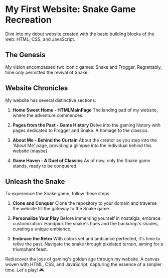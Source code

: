 # **My First Website: Snake Game Recreation**

Dive into my debut website created with the basic building blocks of the web: HTML, CSS, and JavaScript.

## **The Genesis**

My vision encompassed two iconic games: Snake and Frogger. Regrettably, time only permitted the revival of Snake.

## **Website Chronicles**

My website has several distinctive sections:

1. **Home Sweet Home - HTMLMainPage**
   The landing pad of my website, where the adventure commences.

2. **Pages from the Past - Game History**
   Delve into the gaming history with pages dedicated to Frogger and Snake. A homage to the classics.

3. **About Me - Behind the Curtain**
   About the creator as you step into the 'About Me' page, providing a glimpse into the individual behind this website (maybe).

4. **Game Haven - A Duel of Classics**
   As of now, only the Snake game stands, ready to be conquered.

## **Unleash the Snake**

To experience the Snake game, follow these steps:

1. **Clone and Conquer**
   Clone the repository to your domain and traverse the website till the gateway to the Snake game.

2. **Personalize Your Play**
   Before immersing yourself in nostalgia, embrace customization. Handpick the snake's hues and the backdrop's shades, curating a unique ambiance.

3. **Embrace the Retro**
   With colors set and ambiance perfected, it's time to relive the past. Navigate the snake through pixelated terrain, aiming for a triumphant feast.

Rediscover the joys of gaming's golden age through my website. A canvas woven with HTML, CSS, and JavaScript, capturing the essence of a simpler time. Let's play! 🎮
